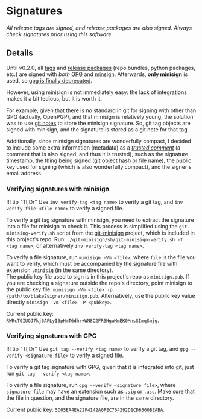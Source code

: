 # Signatures

*All release tags are signed, and release packages are also signed. Always check signatures prior using this software.*

## Details

Until v0.2.0, all [tags](https://gitlab.com/hackancuba/asgi-signing-middleware/-/tags) and [release packages](https://gitlab.com/hackancuba/asgi-signing-middleware/-/releases) (repo bundles, python packages, etc.) are signed with *both* [GPG](https://www.gnupg.org) and [minsign](https://jedisct1.github.io/minisign/). Afterwards, **only minisign** is used, so [gpg is finally deprecated](https://gist.github.com/HacKanCuBa/afe0073fe35fddf01642220acd4cde17).

However, using minisign is not immediately easy: the lack of integrations makes it a bit tedious, but it is worth it.

For example, given that there is no standard in git for signing with other than GPG (actually, OpenPGP), and that minisign is relatively young, the solution was to use [git notes](https://git-scm.com/docs/git-notes) to store the minisign signature. So, git tag objects are signed with minisign, and the signature is stored as a git note for that tag.

Additionally, since minisign signatures are wonderfully compact, I decided to include some extra information (metadata) as a [*trusted comment*](https://jedisct1.github.io/minisign/#trusted-comments) (a comment that is also signed, and thus it is trusted), such as the signature timestamp, the thing being signed (git object hash or file name), the public key used for signing (which is also wonderfully compact), and the signer's email address.

### Verifying signatures with minisign

!!! tip "Tl;Dr"
    Use `inv verify-tag <tag name>` to verify a git tag, and `inv verify-file <file name>` to verify a signed file.

To verify a git tag signature with minisign, you need to extract the signature into a file for minisign to check it. This process is simplified using the `git-minising-verify.sh` script from the [git-minisign](https://gitlab.com/hackancuba/git-minisign) project, which is included in this project's repo. Run: `./git-minisign/sh/git-minisign-verify.sh -T <tag name>`, or alternatively `inv verify-tag <tag name>`.

To verify a file signature, run `minisign -Vm <file>`, where `file` is the file you want to verify, which must be accompanied by the signature file with extension `.minisig` (in the same directory).  
The public key file used to sign is in this project's repo as `minisign.pub`. If you are checking a signature outside the repo's directory, point minisign to the public key file: `minisign -Vm <file> -p /path/to/blake2signer/minisign.pub`. Alternatively, use the public key value directly `minisign -Vm <file> -P <pubkey>`.

Current public key: [`RWRcT0IUOJ7kj6AFLyI3pHmT6dhr+WN8C2FR6HguMmEK0MnsSImqSmjg`](https://gist.github.com/HacKanCuBa/9dd1599036e026c34bd57c8444b38bd8).

### Verifying signatures with GPG

!!! tip "Tl;Dr"
    Use `git tag --verify <tag name>` to verify a git tag, and `gpg --verify <signature file>` to verify a signed file.

To verify a git tag signature with GPG, given that it is integrated into git, just run `git tag --verify <tag name>`.

To verify a file signature, run `gpg --verify <signature file>`, where `signature file` may have an extension such as `.sig` or `.asc`. Make sure that the file in question, and the signature file, are in the same directory.

Current public key: [`5D05EA4EA22F4142A0FEC764292D1CD6560BEABA`](https://keys.openpgp.org/search?q=5D05EA4EA22F4142A0FEC764292D1CD6560BEABA).

